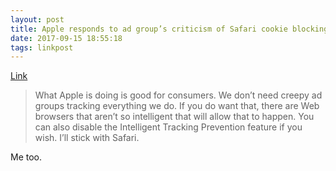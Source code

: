 ```yaml
---
layout: post
title: Apple responds to ad group’s criticism of Safari cookie blocking
date: 2017-09-15 18:55:18
tags: linkpost
---
```

[Link](http://www.loopinsight.com/2017/09/15/apple-responds-to-ad-groups-criticism-of-safari-cookie-blocking/?utm_source=loopinsight.com/twitter&utm_campaign=twitter&utm_medium=referral)

>What Apple is doing is good for consumers. We don’t need creepy ad groups tracking everything we do. If you do want that, there are Web browsers that aren’t so intelligent that will allow that to happen. You can also disable the Intelligent Tracking Prevention feature if you wish. I’ll stick with Safari.

Me too.